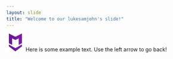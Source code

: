 ```yaml
---
layout: slide
title: "Welcome to our lukesamjohn's slide!"
---
```

![alt text](https://github.com/adam-p/markdown-here/raw/master/src/common/images/icon48.png "Logo Title Text 1")
Here is some example text.
Use the left arrow to go back!
